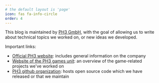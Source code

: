 ```yaml
---
# the default layout is 'page'
icon: fas fa-info-circle
order: 4
---
```


This blog is maintained by [PH3 GmbH](https://ph3.at), with the goal of allowing us to write about technical topics we worked on, or new ideas we developed.

Important links:
- [Official PH3 website](https://ph3.at): includes general information on the company
- [Website of the PH3 games unit](https://games.ph3.at): an overview of the game-related projects we've worked on
- [PH3 github organization](https://github.com/ph3at): hosts open source code which we have released or that we maintain
